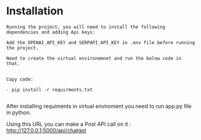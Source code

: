 # Installation

```
Running the project, you will need to install the following dependencies and adding Api keys:

Add the OPENAI_API_KEY and SERPAPI_API_KEY in .env file before running the project.

Need to create the virtual environemnet and run the below code in that.


Copy code:

- pip install -r requirments.txt


```
After installing requiments in virtual enviroment you need to run app.py file in python.
 
Using this URL you can make a Post API call on it  : http://127.0.0.1:5000/api/chatgpt
